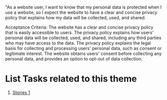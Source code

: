 "As a website user, I want to know that my personal data is protected when I use a website, so I expect the website 
to have a clear and concise privacy policy that explains how my data will be collected, used, and shared. 

Acceptance Criteria:
The website has a clear and concise privacy policy that is easily accessible to users.
The privacy policy explains how users' personal data will be collected, used, and shared, including any third parties 
who may have access to the data.
The privacy policy explains the legal basis for collecting and processing users' personal data, such as consent or 
legitimate interest.
The website obtains users' consent before collecting any personal data, and provides an option to opt-out of data 
collection.


# List Tasks related to this theme
1. [Stories 1](documentation/templates/theme/initiatives/epics/stories/tasks/task_template.md)